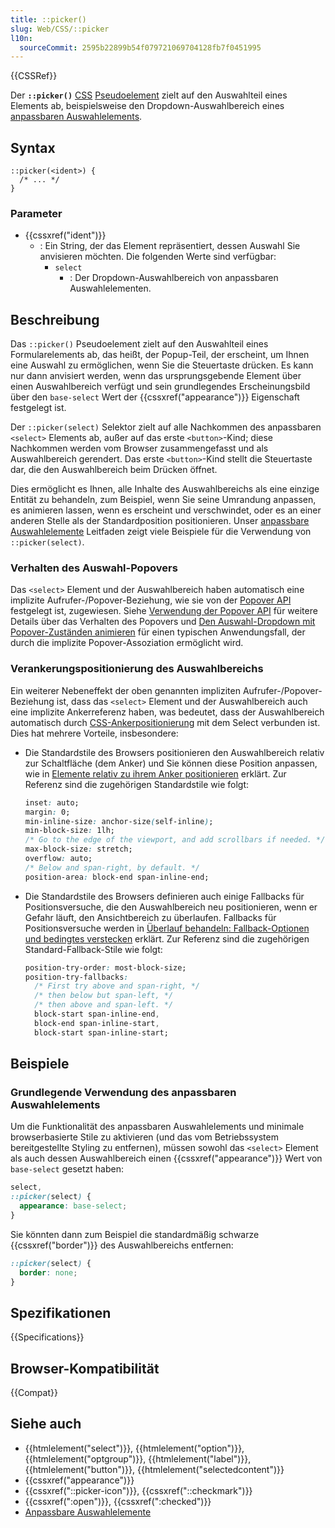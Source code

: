 ```yaml
---
title: ::picker()
slug: Web/CSS/::picker
l10n:
  sourceCommit: 2595b22899b54f079721069704128fb7f0451995
---
```


{{CSSRef}}

Der **`::picker()`** [CSS](/de/docs/Web/CSS) [Pseudoelement](/de/docs/Web/CSS/Pseudo-elements) zielt auf den Auswahlteil eines Elements ab, beispielsweise den Dropdown-Auswahlbereich eines [anpassbaren Auswahlelements](/de/docs/Learn_web_development/Extensions/Forms/Customizable_select).

## Syntax

```css-nolint
::picker(<ident>) {
  /* ... */
}
```

### Parameter

- {{cssxref("ident")}}
  - : Ein String, der das Element repräsentiert, dessen Auswahl Sie anvisieren möchten. Die folgenden Werte sind verfügbar:
    - `select`
      - : Der Dropdown-Auswahlbereich von anpassbaren Auswahlelementen.

## Beschreibung

Das `::picker()` Pseudoelement zielt auf den Auswahlteil eines Formularelements ab, das heißt, der Popup-Teil, der erscheint, um Ihnen eine Auswahl zu ermöglichen, wenn Sie die Steuertaste drücken. Es kann nur dann anvisiert werden, wenn das ursprungsgebende Element über einen Auswahlbereich verfügt und sein grundlegendes Erscheinungsbild über den `base-select` Wert der {{cssxref("appearance")}} Eigenschaft festgelegt ist.

Der `::picker(select)` Selektor zielt auf alle Nachkommen des anpassbaren `<select>` Elements ab, außer auf das erste `<button>`-Kind; diese Nachkommen werden vom Browser zusammengefasst und als Auswahlbereich gerendert. Das erste `<button>`-Kind stellt die Steuertaste dar, die den Auswahlbereich beim Drücken öffnet.

Dies ermöglicht es Ihnen, alle Inhalte des Auswahlbereichs als eine einzige Entität zu behandeln, zum Beispiel, wenn Sie seine Umrandung anpassen, es animieren lassen, wenn es erscheint und verschwindet, oder es an einer anderen Stelle als der Standardposition positionieren. Unser [anpassbare Auswahlelemente](/de/docs/Learn_web_development/Extensions/Forms/Customizable_select) Leitfaden zeigt viele Beispiele für die Verwendung von `::picker(select)`.

### Verhalten des Auswahl-Popovers

Das `<select>` Element und der Auswahlbereich haben automatisch eine implizite Aufrufer-/Popover-Beziehung, wie sie von der [Popover API](/de/docs/Web/API/Popover_API) festgelegt ist, zugewiesen. Siehe [Verwendung der Popover API](/de/docs/Web/API/Popover_API/Using) für weitere Details über das Verhalten des Popovers und [Den Auswahl-Dropdown mit Popover-Zuständen animieren](/de/docs/Learn_web_development/Extensions/Forms/Customizable_select#animating_the_picker_using_popover_states) für einen typischen Anwendungsfall, der durch die implizite Popover-Assoziation ermöglicht wird.

### Verankerungspositionierung des Auswahlbereichs

Ein weiterer Nebeneffekt der oben genannten impliziten Aufrufer-/Popover-Beziehung ist, dass das `<select>` Element und der Auswahlbereich auch eine implizite Ankerreferenz haben, was bedeutet, dass der Auswahlbereich automatisch durch [CSS-Ankerpositionierung](/de/docs/Web/CSS/CSS_anchor_positioning) mit dem Select verbunden ist. Dies hat mehrere Vorteile, insbesondere:

- Die Standardstile des Browsers positionieren den Auswahlbereich relativ zur Schaltfläche (dem Anker) und Sie können diese Position anpassen, wie in [Elemente relativ zu ihrem Anker positionieren](/de/docs/Web/CSS/CSS_anchor_positioning/Using#positioning_elements_relative_to_their_anchor) erklärt. Zur Referenz sind die zugehörigen Standardstile wie folgt:

  ```css
  inset: auto;
  margin: 0;
  min-inline-size: anchor-size(self-inline);
  min-block-size: 1lh;
  /* Go to the edge of the viewport, and add scrollbars if needed. */
  max-block-size: stretch;
  overflow: auto;
  /* Below and span-right, by default. */
  position-area: block-end span-inline-end;
  ```

- Die Standardstile des Browsers definieren auch einige Fallbacks für Positionsversuche, die den Auswahlbereich neu positionieren, wenn er Gefahr läuft, den Ansichtbereich zu überlaufen. Fallbacks für Positionsversuche werden in [Überlauf behandeln: Fallback-Optionen und bedingtes verstecken](/de/docs/Web/CSS/CSS_anchor_positioning/Try_options_hiding) erklärt. Zur Referenz sind die zugehörigen Standard-Fallback-Stile wie folgt:

  ```css
  position-try-order: most-block-size;
  position-try-fallbacks:
    /* First try above and span-right, */
    /* then below but span-left, */
    /* then above and span-left. */
    block-start span-inline-end,
    block-end span-inline-start,
    block-start span-inline-start;
  ```

## Beispiele

### Grundlegende Verwendung des anpassbaren Auswahlelements

Um die Funktionalität des anpassbaren Auswahlelements und minimale browserbasierte Stile zu aktivieren (und das vom Betriebssystem bereitgestellte Styling zu entfernen), müssen sowohl das `<select>` Element als auch dessen Auswahlbereich einen {{cssxref("appearance")}} Wert von `base-select` gesetzt haben:

```css
select,
::picker(select) {
  appearance: base-select;
}
```

Sie könnten dann zum Beispiel die standardmäßig schwarze {{cssxref("border")}} des Auswahlbereichs entfernen:

```css
::picker(select) {
  border: none;
}
```

## Spezifikationen

{{Specifications}}

## Browser-Kompatibilität

{{Compat}}

## Siehe auch

- {{htmlelement("select")}}, {{htmlelement("option")}}, {{htmlelement("optgroup")}}, {{htmlelement("label")}}, {{htmlelement("button")}}, {{htmlelement("selectedcontent")}}
- {{cssxref("appearance")}}
- {{cssxref("::picker-icon")}}, {{cssxref("::checkmark")}}
- {{cssxref(":open")}}, {{cssxref(":checked")}}
- [Anpassbare Auswahlelemente](/de/docs/Learn_web_development/Extensions/Forms/Customizable_select)
